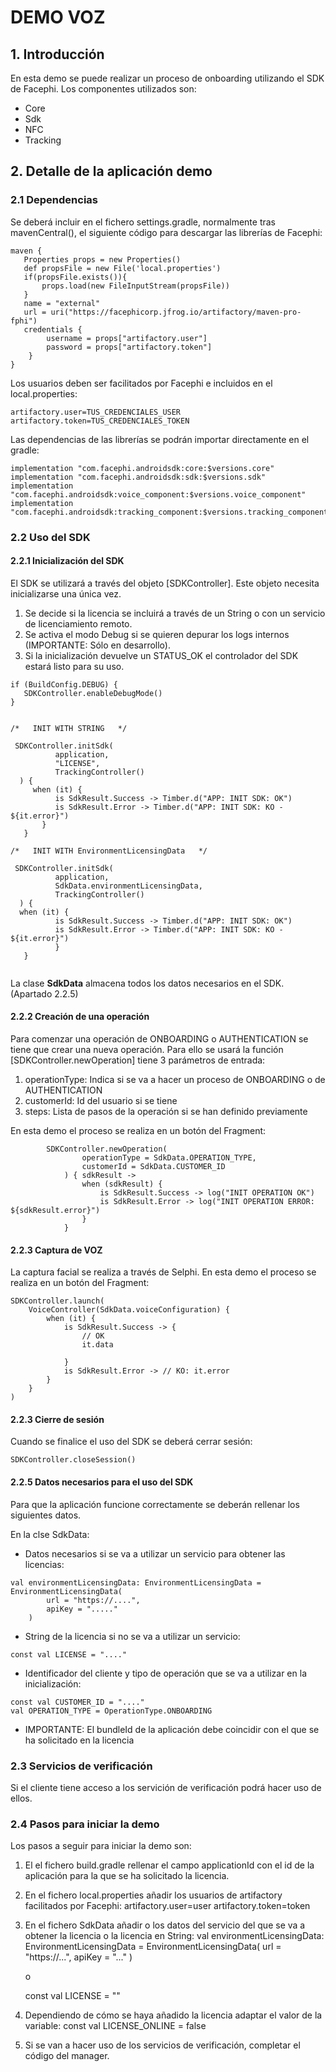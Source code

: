 # DEMO VOZ


## 1. Introducción

En esta demo se puede realizar un proceso de onboarding utilizando el SDK de Facephi.
Los componentes utilizados son:

- Core
- Sdk
- NFC
- Tracking

## 2. Detalle de la aplicación demo

### 2.1 Dependencias

Se deberá incluir en el fichero settings.gradle, normalmente tras mavenCentral(), el siguiente código para descargar las librerías de Facephi:

```
maven {
   Properties props = new Properties()
   def propsFile = new File('local.properties')
   if(propsFile.exists()){
       props.load(new FileInputStream(propsFile))
   }
   name = "external"
   url = uri("https://facephicorp.jfrog.io/artifactory/maven-pro-fphi")
   credentials {
        username = props["artifactory.user"] 
        password = props["artifactory.token"] 
    }
}

```

Los usuarios deben ser facilitados por Facephi e incluidos en el local.properties:

```
artifactory.user=TUS_CREDENCIALES_USER
artifactory.token=TUS_CREDENCIALES_TOKEN
```

Las dependencias de las librerías se podrán importar directamente en el gradle:

```
implementation "com.facephi.androidsdk:core:$versions.core"
implementation "com.facephi.androidsdk:sdk:$versions.sdk"
implementation "com.facephi.androidsdk:voice_component:$versions.voice_component"
implementation "com.facephi.androidsdk:tracking_component:$versions.tracking_component"

```


### 2.2 Uso del SDK

#### 2.2.1 Inicialización del SDK

El SDK se utilizará a través del objeto [SDKController]. Este objeto necesita inicializarse una única vez. 
1. Se decide si la licencia se incluirá a través de un String o con un servicio de licenciamiento remoto.
2. Se activa el modo Debug si se quieren depurar los logs internos (IMPORTANTE: Sólo en desarrollo).
3. Si la inicialización devuelve un STATUS_OK el controlador del SDK estará listo para su uso.

```
if (BuildConfig.DEBUG) {
   SDKController.enableDebugMode()
}


/*   INIT WITH STRING   */

 SDKController.initSdk(
          application,
          "LICENSE",
          TrackingController()
  ) {
     when (it) {
          is SdkResult.Success -> Timber.d("APP: INIT SDK: OK")
          is SdkResult.Error -> Timber.d("APP: INIT SDK: KO - ${it.error}")
       }
   }
  
/*   INIT WITH EnvironmentLicensingData   */

 SDKController.initSdk(
          application,
          SdkData.environmentLicensingData,
          TrackingController()
  ) {
  when (it) {
          is SdkResult.Success -> Timber.d("APP: INIT SDK: OK")
          is SdkResult.Error -> Timber.d("APP: INIT SDK: KO - ${it.error}")
          }
   }
        
```

La clase **SdkData** almacena todos los datos necesarios en el SDK. (Apartado 2.2.5)


#### 2.2.2 Creación de una operación

Para comenzar una operación de ONBOARDING o AUTHENTICATION se tiene que crear una nueva operación. Para ello se usará la función [SDKController.newOperation] tiene 3 parámetros de entrada:

1. operationType: Indica si se va a hacer un proceso de ONBOARDING o de AUTHENTICATION
2. customerId: Id del usuario si se tiene
3. steps: Lista de pasos de la operación si se han definido previamente

En esta demo el proceso se realiza en un botón del Fragment:

```
        SDKController.newOperation(
                operationType = SdkData.OPERATION_TYPE,
                customerId = SdkData.CUSTOMER_ID
            ) { sdkResult ->
                when (sdkResult) {
                    is SdkResult.Success -> log("INIT OPERATION OK")
                    is SdkResult.Error -> log("INIT OPERATION ERROR: ${sdkResult.error}")
                }
            }
```


#### 2.2.3 Captura de VOZ

La captura facial se realiza a través de Selphi. 
En esta demo el proceso se realiza en un botón del Fragment:

```
SDKController.launch(
    VoiceController(SdkData.voiceConfiguration) {
        when (it) {
            is SdkResult.Success -> {
                // OK
                it.data
                
            }
            is SdkResult.Error -> // KO: it.error
        }
    }
)
```


#### 2.2.3 Cierre de sesión

Cuando se finalice el uso del SDK se deberá cerrar sesión:

```
SDKController.closeSession()
```
#### 2.2.5 Datos necesarios para el uso del SDK

Para que la aplicación funcione correctamente se deberán rellenar los siguientes datos.

En la clse SdkData:

- Datos necesarios si se va a utilizar un servicio para obtener las licencias:

```
val environmentLicensingData: EnvironmentLicensingData = EnvironmentLicensingData(
        url = "https://....",
        apiKey = "....."
    )
```

- String de la licencia si no se va a utilizar un servicio:
```
const val LICENSE = "...." 
```

- Identificador del cliente y tipo de operación que se va a utilizar en la inicialización:
```
const val CUSTOMER_ID = "...." 
val OPERATION_TYPE = OperationType.ONBOARDING

```


- IMPORTANTE: El bundleId de la aplicación debe coincidir con el que se ha solicitado en la licencia

### 2.3 Servicios de verificación

Si el cliente tiene acceso a los servición de verificación podrá hacer uso de ellos. 

### 2.4 Pasos para iniciar la demo

Los pasos a seguir para iniciar la demo son:

1. El el fichero build.gradle rellenar el campo applicationId con el id de la aplicación para la que se ha solicitado la licencia.

2. En el fichero local.properties añadir los usuarios de artifactory facilitados por Facephi:
   artifactory.user=user
   artifactory.token=token
   
3. En el fichero SdkData añadir o los datos del servicio del que se va a obtener la licencia o la licencia en String:
      val environmentLicensingData: EnvironmentLicensingData = EnvironmentLicensingData(
         url = "https://...",
         apiKey = "..."
      )
      
      o
      
      const val LICENSE = ""
      
4. Dependiendo de cómo se haya añadido la licencia adaptar el valor de la variable:
      const val LICENSE_ONLINE = false
  
5. Si se van a hacer uso de los servicios de verificación, completar el código del manager.
